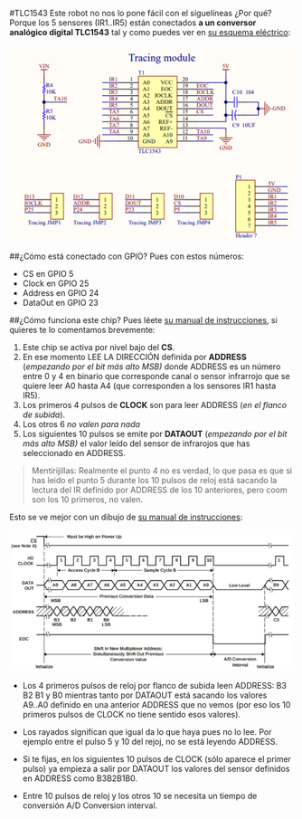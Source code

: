 #TLC1543
Este robot no nos lo pone fácil con el siguelíneas ¿Por qué? Porque los 5 sensores (IR1..IR5) están conectados **a un conversor analógico digital TLC1543** tal y como puedes ver en [su esquema eléctrico](https://www.waveshare.com/w/upload/b/b1/AlphaBot_Schematic.pdf):

![](/assets/tlc1543-1.png)

##¿Cómo está conectado con GPIO?
Pues con estos números:
* CS  en GPIO 5
* Clock en GPIO 25
* Address en GPIO 24
* DataOut en GPIO 23

##¿Cómo funciona este chip?
Pues léete [su manual de instrucciones](https://www.ti.com/lit/ds/symlink/tlc1543.pdf), si quieres te lo comentamos brevemente:

1. Este chip se activa por nivel bajo del **CS**.
1. En ese momento LEE LA DIRECCIÓN definida por **ADDRESS** (_empezando por el bit más alto MSB)_ donde ADDRESS es un número entre 0 y 4 en binario que corresponde canal o sensor infrarrojo que se quiere leer A0 hasta A4 (que corresponden a los sensores IR1 hasta IR5).
1. Los primeros 4 pulsos de **CLOCK** son para leer ADDRESS (_en el flanco de subida_).
1. Los otros 6 _no valen para nada_
1. Los siguientes 10 pulsos se emite por **DATAOUT** (_empezando por el bit más alto MSB)_ el valor leído del sensor de infrarojos que has seleccionado en ADDRESS.

>Mentirijillas:
Realmente el punto 4 no es verdad, lo que pasa es que si has leido el punto 5 durante los 10 pulsos de reloj está sacando la lectura del IR definido por ADDRESS de los 10 anteriores, pero coom son los 10 primeros, no valen.

Esto se ve mejor con un dibujo de [su manual de instrucciones](https://www.ti.com/lit/ds/symlink/tlc1543.pdf):

![](/assets/tlc1543-2.png)

* Los 4 primeros pulsos de reloj por flanco de subida leen ADDRESS: B3 B2 B1 y B0 mientras tanto por DATAOUT está sacando los valores A9..A0 definido en una anterior ADDRESS que no vemos (por eso los 10 primeros pulsos de CLOCK no tiene sentido esos valores). 

* Los rayados significan que igual da lo que haya pues no lo lee. Por ejemplo entre el pulso 5 y 10 del rejoj, no se está leyendo ADDRESS.

* Si te fijas, en los siguientes 10 pulsos de CLOCK (sólo aparece el primer pulso) ya empieza a salir por DATAOUT los valores del sensor definidos en ADDRESS como B3B2B1B0.

* Entre 10 pulsos de reloj y los otros 10 se necesita un tiempo de conversión A/D Conversion interval.

